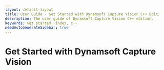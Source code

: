 ```yaml
---
layout: default-layout
title: User Guide - Get Started with Dynamsoft Capture Vision C++ Edition
description: The user guide of Dynamsoft Capture Vision C++ edition.
keywords: Get started, index, c++
needAutoGenerateSidebar: true
---
```


# Get Started with Dynamsoft Capture Vision


